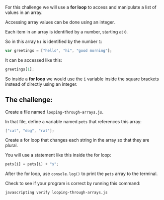 For this challenge we will use a **for loop** to access and manipulate a list of values in an array.

Accessing array values can be done using an integer.

Each item in an array is identified by a number, starting at `0`.

So in this array `hi` is identified by the number `1`:

```js
var greetings = ["hello", "hi", "good morning"];
```

It can be accessed like this:

```js
greetings[1];
```

So inside a **for loop** we would use the `i` variable inside the square brackets instead of directly using an integer.

## The challenge:

Create a file named `looping-through-arrays.js`.

In that file, define a variable named `pets` that references this array:

```js
["cat", "dog", "rat"];
```

Create a for loop that changes each string in the array so that they are plural.

You will use a statement like this inside the for loop:

```js
pets[i] = pets[i] + "s";
```

After the for loop, use `console.log()` to print the `pets` array to the terminal.

Check to see if your program is correct by running this command:

```bash
javascripting verify looping-through-arrays.js
```
